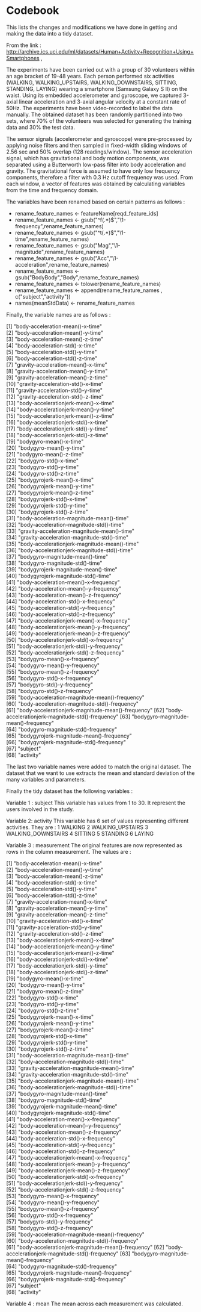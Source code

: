 # Codebook
This lists the changes and modifications we have done in getting and making the data into a tidy dataset.

From the link : http://archive.ics.uci.edu/ml/datasets/Human+Activity+Recognition+Using+Smartphones , 

The experiments have been carried out with a group of 30 volunteers within an age bracket of 19-48 years. Each person performed six activities (WALKING, WALKING_UPSTAIRS, WALKING_DOWNSTAIRS, SITTING, STANDING, LAYING) wearing a smartphone (Samsung Galaxy S II) on the waist. Using its embedded accelerometer and gyroscope, we captured 3-axial linear acceleration and 3-axial angular velocity at a constant rate of 50Hz. The experiments have been video-recorded to label the data manually. The obtained dataset has been randomly partitioned into two sets, where 70% of the volunteers was selected for generating the training data and 30% the test data. 

The sensor signals (accelerometer and gyroscope) were pre-processed by applying noise filters and then sampled in fixed-width sliding windows of 2.56 sec and 50% overlap (128 readings/window). The sensor acceleration signal, which has gravitational and body motion components, was separated using a Butterworth low-pass filter into body acceleration and gravity. The gravitational force is assumed to have only low frequency components, therefore a filter with 0.3 Hz cutoff frequency was used. From each window, a vector of features was obtained by calculating variables from the time and frequency domain.

The variables have been renamed based on certain patterns as follows :

* rename_feature_names <- featureName[reqd_feature_ids]
* rename_feature_names <- gsub("^f(.*)$","\\1-frequency",rename_feature_names)
* rename_feature_names <- gsub("^t(.*)$","\\1-time",rename_feature_names)
* rename_feature_names <- gsub("Mag","\\1-magnitude",rename_feature_names)
* rename_feature_names <- gsub("Acc","\\1-acceleration",rename_feature_names)
* rename_feature_names <- gsub("BodyBody","Body",rename_feature_names)
* rename_feature_names <- tolower(rename_feature_names)
* rename_feature_names <- append(rename_feature_names , c("subject","activity"))
* names(meanStdData) <- rename_feature_names

Finally, the variable names are as follows : 

 [1] "body-acceleration-mean()-x-time"                 
 [2] "body-acceleration-mean()-y-time"                 
 [3] "body-acceleration-mean()-z-time"                 
 [4] "body-acceleration-std()-x-time"                  
 [5] "body-acceleration-std()-y-time"                  
 [6] "body-acceleration-std()-z-time"                  
 [7] "gravity-acceleration-mean()-x-time"              
 [8] "gravity-acceleration-mean()-y-time"              
 [9] "gravity-acceleration-mean()-z-time"              
[10] "gravity-acceleration-std()-x-time"               
[11] "gravity-acceleration-std()-y-time"               
[12] "gravity-acceleration-std()-z-time"               
[13] "body-accelerationjerk-mean()-x-time"             
[14] "body-accelerationjerk-mean()-y-time"             
[15] "body-accelerationjerk-mean()-z-time"             
[16] "body-accelerationjerk-std()-x-time"              
[17] "body-accelerationjerk-std()-y-time"              
[18] "body-accelerationjerk-std()-z-time"              
[19] "bodygyro-mean()-x-time"                          
[20] "bodygyro-mean()-y-time"                          
[21] "bodygyro-mean()-z-time"                          
[22] "bodygyro-std()-x-time"                           
[23] "bodygyro-std()-y-time"                           
[24] "bodygyro-std()-z-time"                           
[25] "bodygyrojerk-mean()-x-time"                      
[26] "bodygyrojerk-mean()-y-time"                      
[27] "bodygyrojerk-mean()-z-time"                      
[28] "bodygyrojerk-std()-x-time"                       
[29] "bodygyrojerk-std()-y-time"                       
[30] "bodygyrojerk-std()-z-time"                       
[31] "body-acceleration-magnitude-mean()-time"         
[32] "body-acceleration-magnitude-std()-time"          
[33] "gravity-acceleration-magnitude-mean()-time"      
[34] "gravity-acceleration-magnitude-std()-time"       
[35] "body-accelerationjerk-magnitude-mean()-time"     
[36] "body-accelerationjerk-magnitude-std()-time"      
[37] "bodygyro-magnitude-mean()-time"                  
[38] "bodygyro-magnitude-std()-time"                   
[39] "bodygyrojerk-magnitude-mean()-time"              
[40] "bodygyrojerk-magnitude-std()-time"               
[41] "body-acceleration-mean()-x-frequency"            
[42] "body-acceleration-mean()-y-frequency"            
[43] "body-acceleration-mean()-z-frequency"            
[44] "body-acceleration-std()-x-frequency"             
[45] "body-acceleration-std()-y-frequency"             
[46] "body-acceleration-std()-z-frequency"             
[47] "body-accelerationjerk-mean()-x-frequency"        
[48] "body-accelerationjerk-mean()-y-frequency"        
[49] "body-accelerationjerk-mean()-z-frequency"        
[50] "body-accelerationjerk-std()-x-frequency"         
[51] "body-accelerationjerk-std()-y-frequency"         
[52] "body-accelerationjerk-std()-z-frequency"         
[53] "bodygyro-mean()-x-frequency"                     
[54] "bodygyro-mean()-y-frequency"                     
[55] "bodygyro-mean()-z-frequency"                     
[56] "bodygyro-std()-x-frequency"                      
[57] "bodygyro-std()-y-frequency"                      
[58] "bodygyro-std()-z-frequency"                      
[59] "body-acceleration-magnitude-mean()-frequency"    
[60] "body-acceleration-magnitude-std()-frequency"     
[61] "body-accelerationjerk-magnitude-mean()-frequency"
[62] "body-accelerationjerk-magnitude-std()-frequency" 
[63] "bodygyro-magnitude-mean()-frequency"             
[64] "bodygyro-magnitude-std()-frequency"              
[65] "bodygyrojerk-magnitude-mean()-frequency"         
[66] "bodygyrojerk-magnitude-std()-frequency"          
[67] "subject"                                         
[68] "activity" 

The last two variable names were added to match the original dataset. The dataset that we want to use extracts the mean and standard deviation of the many variables and parameters.

Finally the tidy dataset has the following variables :

Variable 1 : subject
This variable has values from 1 to 30. It represent the users involved in the study.

Variable 2: activity
This variable has 6 set of values representing different activities. They are :
1 WALKING
2 WALKING_UPSTAIRS
3 WALKING_DOWNSTAIRS
4 SITTING
5 STANDING
6 LAYING

Variable 3 : measurement
The original features are now represented as rows in the column measurement. The values are :

 [1] "body-acceleration-mean()-x-time"                 
 [2] "body-acceleration-mean()-y-time"                 
 [3] "body-acceleration-mean()-z-time"                 
 [4] "body-acceleration-std()-x-time"                  
 [5] "body-acceleration-std()-y-time"                  
 [6] "body-acceleration-std()-z-time"                  
 [7] "gravity-acceleration-mean()-x-time"              
 [8] "gravity-acceleration-mean()-y-time"              
 [9] "gravity-acceleration-mean()-z-time"              
[10] "gravity-acceleration-std()-x-time"               
[11] "gravity-acceleration-std()-y-time"               
[12] "gravity-acceleration-std()-z-time"               
[13] "body-accelerationjerk-mean()-x-time"             
[14] "body-accelerationjerk-mean()-y-time"             
[15] "body-accelerationjerk-mean()-z-time"             
[16] "body-accelerationjerk-std()-x-time"              
[17] "body-accelerationjerk-std()-y-time"              
[18] "body-accelerationjerk-std()-z-time"              
[19] "bodygyro-mean()-x-time"                          
[20] "bodygyro-mean()-y-time"                          
[21] "bodygyro-mean()-z-time"                          
[22] "bodygyro-std()-x-time"                           
[23] "bodygyro-std()-y-time"                           
[24] "bodygyro-std()-z-time"                           
[25] "bodygyrojerk-mean()-x-time"                      
[26] "bodygyrojerk-mean()-y-time"                      
[27] "bodygyrojerk-mean()-z-time"                      
[28] "bodygyrojerk-std()-x-time"                       
[29] "bodygyrojerk-std()-y-time"                       
[30] "bodygyrojerk-std()-z-time"                       
[31] "body-acceleration-magnitude-mean()-time"         
[32] "body-acceleration-magnitude-std()-time"          
[33] "gravity-acceleration-magnitude-mean()-time"      
[34] "gravity-acceleration-magnitude-std()-time"       
[35] "body-accelerationjerk-magnitude-mean()-time"     
[36] "body-accelerationjerk-magnitude-std()-time"      
[37] "bodygyro-magnitude-mean()-time"                  
[38] "bodygyro-magnitude-std()-time"                   
[39] "bodygyrojerk-magnitude-mean()-time"              
[40] "bodygyrojerk-magnitude-std()-time"               
[41] "body-acceleration-mean()-x-frequency"            
[42] "body-acceleration-mean()-y-frequency"            
[43] "body-acceleration-mean()-z-frequency"            
[44] "body-acceleration-std()-x-frequency"             
[45] "body-acceleration-std()-y-frequency"             
[46] "body-acceleration-std()-z-frequency"             
[47] "body-accelerationjerk-mean()-x-frequency"        
[48] "body-accelerationjerk-mean()-y-frequency"        
[49] "body-accelerationjerk-mean()-z-frequency"        
[50] "body-accelerationjerk-std()-x-frequency"         
[51] "body-accelerationjerk-std()-y-frequency"         
[52] "body-accelerationjerk-std()-z-frequency"         
[53] "bodygyro-mean()-x-frequency"                     
[54] "bodygyro-mean()-y-frequency"                     
[55] "bodygyro-mean()-z-frequency"                     
[56] "bodygyro-std()-x-frequency"                      
[57] "bodygyro-std()-y-frequency"                      
[58] "bodygyro-std()-z-frequency"                      
[59] "body-acceleration-magnitude-mean()-frequency"    
[60] "body-acceleration-magnitude-std()-frequency"     
[61] "body-accelerationjerk-magnitude-mean()-frequency"
[62] "body-accelerationjerk-magnitude-std()-frequency" 
[63] "bodygyro-magnitude-mean()-frequency"             
[64] "bodygyro-magnitude-std()-frequency"              
[65] "bodygyrojerk-magnitude-mean()-frequency"         
[66] "bodygyrojerk-magnitude-std()-frequency"          
[67] "subject"                                         
[68] "activity"

Variable 4 : mean
The mean across each measurement was calculated.
